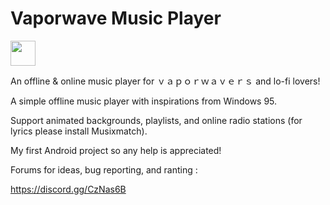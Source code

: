 # Vaporwave Music Player
[<img src="https://play.google.com/intl/en_us/badges/images/generic/en_badge_web_generic.png" height="40">](https://play.google.com/store/apps/details?id=com.tk.lolirem.vapormusic&hl=en)

An offline & online music player for ｖａｐｏｒｗａｖｅｒｓ and lo-fi lovers!

A simple offline music player with inspirations from Windows 95.  

Support animated backgrounds, playlists, and online radio stations (for lyrics please install Musixmatch).

My first Android project so any help is appreciated!

Forums for ideas, bug reporting, and ranting :

https://discord.gg/CzNas6B





